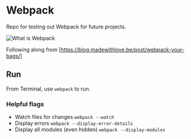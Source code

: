 # Webpack

Repo for testing out Webpack for future projects.

![What is Webpack](https://webpack.github.io/assets/what-is-webpack.png)

Following along from [https://blog.madewithlove.be/post/webpack-your-bags/]

## Run

From Terminal, use `webpack` to run.

### Helpful flags

* Watch files for changes `webpack --watch`
* Display errors `webpack --display-error-details`
* Display all modules (even hidden) `webpack --display-modules`
